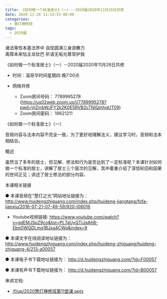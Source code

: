 ```yaml
---
title: 《如何做一个标准居士》（一）--2020届2020年11月26日共修
date: 2020-11-26 11:14:53-08:00
categories:
  - 慧灯禅修班
tags:
  - 2020届
---
```

诸法等性本基法界中 自现圆满三身游舞力  
离障本来怙主龙钦巴 祈请无垢光尊常护我  

《如何做一个标准居士》（一）--2020届2020年11月26日共修

* 时间：温哥华时间星期四 晚7:00点

* 网络共修
  * Zoom房间号码： 7789995278 (<https://us02web.zoom.us/j/7789995278?pwd=VjZmbWJFY2k2K0E5RVB2cTNIQmhqUT09>)
  * Zoom房间密码： 19621211

《如何做一个标准居士》（一）
​

音频内容与法本内容不完全一致，为了更好地理解法义，建议学习时，音频和法本相结合。

概述

虽然当了多年的居士，但见解、修法和行为是否达到了一定标准呢？本课针对如何做一个标准的居士，讲解了居士三个层次的见解，其中着重介绍了深信轮回和因果的世间正见；讲述了居士修法的部分内容。

本课相关链接

● 本课音频在“慧灯之光“网站地址链接为： <http://www.huidengzhiguang.com/index.php/huideng-jiangtang/fofa-jianxiu/2016-07-21-07-49-59/920-l06016>​

- Youtube视频链接: <https://www.youtube.com/watch?v=gdEMJSpZ9co&list=PL7aUyQTIJqAhB-EbnDWQDLmq1BJxa4CWq&index=9>

● 本课文字在线阅读地址链接为： <http://www.huidengzhiguang.com/index.php/huideng-zhiguang/huideng-zhiguang-4/213-a00057>​

● 本课电子书下载地址链接为： <http://d.huidengzhiguang.com/?id=F00057>​

● 本课有声书下载地址链接为： <http://d.huidengzhiguang.com/?id=B00057>​


串讲文档:
* [/f/up/2020慧灯禅修班第11堂课.pptx](/f/up/2020慧灯禅修班第11堂课.pptx)


